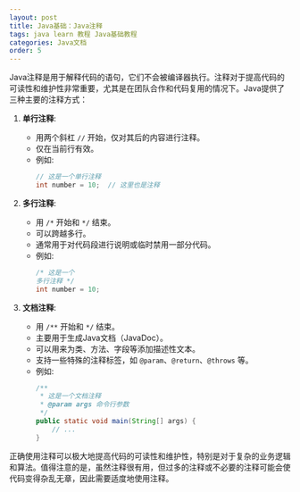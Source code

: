 ```yaml
---
layout: post
title: Java基础：Java注释
tags: java learn 教程 Java基础教程
categories: Java文档
order: 5
---
```

Java注释是用于解释代码的语句，它们不会被编译器执行。注释对于提高代码的可读性和维护性非常重要，尤其是在团队合作和代码复用的情况下。Java提供了三种主要的注释方式：

1. **单行注释**:
   - 用两个斜杠 `//` 开始，仅对其后的内容进行注释。
   - 仅在当前行有效。
   - 例如:
     ```java
     // 这是一个单行注释
     int number = 10;  // 这里也是注释
     ```

2. **多行注释**:
   - 用 `/*` 开始和 `*/` 结束。
   - 可以跨越多行。
   - 通常用于对代码段进行说明或临时禁用一部分代码。
   - 例如:
     ```java
     /* 这是一个
     多行注释 */
     int number = 10;
     ```

3. **文档注释**:
   - 用 `/**` 开始和 `*/` 结束。
   - 主要用于生成Java文档（JavaDoc）。
   - 可以用来为类、方法、字段等添加描述性文本。
   - 支持一些特殊的注释标签，如 `@param`、`@return`、`@throws` 等。
   - 例如:
     ```java
     /**
      * 这是一个文档注释
      * @param args 命令行参数
      */
     public static void main(String[] args) {
         // ...
     }
     ```

正确使用注释可以极大地提高代码的可读性和维护性，特别是对于复杂的业务逻辑和算法。值得注意的是，虽然注释很有用，但过多的注释或不必要的注释可能会使代码变得杂乱无章，因此需要适度地使用注释。
